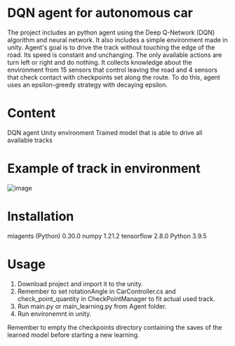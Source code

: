 # DQN agent for autonomous car
The project includes an python agent using the Deep Q-Network (DQN) algorithm and neural network. It also includes a simple environment made in unity. Agent's goal is to drive the track without touching the edge of the road. Its speed is constant and unchanging. The only available actions are turn left or right and do nothing. It collects knowledge about the environment from 15 sensors that control leaving the road and 4 sensors that check contact with checkpoints set along the route. To do this, agent uses an epsilon-greedy strategy with decaying epsilon.

# Content
DQN agent
Unity environment
Trained model that is able to drive all available tracks

# Example of track in environment
![image](https://github.com/Rafiid/DQN_autonomous_car/assets/79717572/e05c939d-5383-493f-bc42-c7b341d23ba1)

# Installation
mlagents (Python) 0.30.0
numpy 1.21.2
tensorflow 2.8.0
Python 3.9.5

# Usage
1. Download project and import it to the unity.
2. Remember to set rotationAngle in CarController.cs and check_point_quantity in CheckPointManager to fit actual used track.
3. Run main.py or main_learning.py from Agent folder.
4. Run environemnt in unity.

Remember to empty the checkpoints directory containing the saves of the learned model before starting a new learning.
